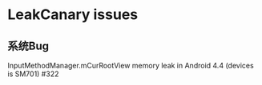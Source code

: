 # LeakCanary issues

## 系统Bug
InputMethodManager.mCurRootView memory leak in Android 4.4 (devices is SM701) #322
